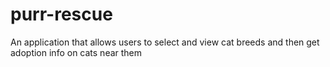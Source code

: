 # purr-rescue
An application that allows users to select and view cat breeds and then get adoption info on cats near them
